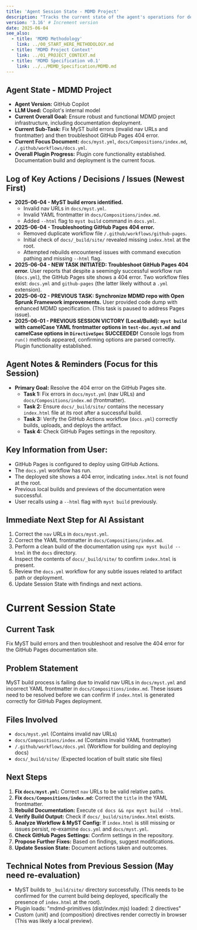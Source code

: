 ```yaml
---
title: 'Agent Session State - MDMD Project'
description: "Tracks the current state of the agent's operations for developing the MDMD MyST plugin and specifications."
version: '3.16' # Increment version
date: 2025-06-04
see_also:
  - title: 'MDMD Methodology'
    link: ../00_START_HERE_METHODOLOGY.md
  - title: 'MDMD Project Context'
    link: ../01_PROJECT_CONTEXT.md
  - title: 'MDMD Specification v0.1'
    link: ../../MDMD_Specification/MDMD.md
---
```


## Agent State - MDMD Project

- **Agent Version:** GitHub Copilot
- **LLM Used:** Copilot's internal model
- **Current Overall Goal:** Ensure robust and functional MDMD project infrastructure, including documentation deployment.
- **Current Sub-Task:** Fix MyST build errors (invalid nav URLs and frontmatter) and then troubleshoot GitHub Pages 404 error.
- **Current Focus Document:** `docs/myst.yml`, `docs/Compositions/index.md`, `/.github/workflows/docs.yml`.
- **Overall Plugin Progress:** Plugin core functionality established. Documentation build and deployment is the current focus.

## Log of Key Actions / Decisions / Issues (Newest First)

- **2025-06-04 - MyST build errors identified.**
  - Invalid nav URLs in `docs/myst.yml`.
  - Invalid YAML frontmatter in `docs/Compositions/index.md`.
  - Added `--html` flag to `myst build` command in `docs.yml`.
- **2025-06-04 - Troubleshooting GitHub Pages 404 error.**
  - Removed duplicate workflow file `/.github/workflows/github-pages`.
  - Initial check of `docs/_build/site/` revealed missing `index.html` at the root.
  - Attempted rebuilds encountered issues with command execution pathing and missing `--html` flag.
- **2025-06-04 - NEW TASK INITIATED: Troubleshoot GitHub Pages 404 error.** User reports that despite a seemingly successful workflow run (`docs.yml`), the GitHub Pages site shows a 404 error. Two workflow files exist: `docs.yml` and `github-pages` (the latter likely without a `.yml` extension).
- **2025-06-02 - PREVIOUS TASK: Synchronize MDMD repo with Open Sprunk Framework improvements.** User provided code dump with enhanced MDMD specification. (This task is paused to address Pages issue).
- **2025-06-01 - PREVIOUS SESSION VICTORY (Local/Build): `myst build` with camelCase YAML frontmatter options in `test-doc.myst.md` and camelCase options in `DirectiveSpec` SUCCEEDED!** Console logs from `run()` methods appeared, confirming options are parsed correctly. Plugin functionality established.

## Agent Notes & Reminders (Focus for this Session)

- **Primary Goal:** Resolve the 404 error on the GitHub Pages site.
  - **Task 1:** Fix errors in `docs/myst.yml` (nav URLs) and `docs/Compositions/index.md` (frontmatter).
  - **Task 2:** Ensure `docs/_build/site/` contains the necessary `index.html` file at its root after a successful build.
  - **Task 3:** Verify the GitHub Actions workflow (`docs.yml`) correctly builds, uploads, and deploys the artifact.
  - **Task 4:** Check GitHub Pages settings in the repository.

## Key Information from User:
- GitHub Pages is configured to deploy using GitHub Actions.
- The `docs.yml` workflow has run.
- The deployed site shows a 404 error, indicating `index.html` is not found at the root.
- Previous local builds and previews of the documentation were successful.
- User recalls using a `--html` flag with `myst build` previously.

## Immediate Next Step for AI Assistant
1.  Correct the `nav` URLs in `docs/myst.yml`.
2.  Correct the YAML frontmatter in `docs/Compositions/index.md`.
3.  Perform a clean build of the documentation using `npx myst build --html` in the `docs` directory.
4.  Inspect the contents of `docs/_build/site/` to confirm `index.html` is present.
5.  Review the `docs.yml` workflow for any subtle issues related to artifact path or deployment.
6.  Update Session State with findings and next actions.

# Current Session State

## Current Task
Fix MyST build errors and then troubleshoot and resolve the 404 error for the GitHub Pages documentation site.

## Problem Statement
MyST build process is failing due to invalid nav URLs in `docs/myst.yml` and incorrect YAML frontmatter in `docs/Compositions/index.md`. These issues need to be resolved before we can confirm if `index.html` is generated correctly for GitHub Pages deployment.

## Files Involved
- `docs/myst.yml` (Contains invalid nav URLs)
- `docs/Compositions/index.md` (Contains invalid YAML frontmatter)
- `/.github/workflows/docs.yml` (Workflow for building and deploying docs)
- `docs/_build/site/` (Expected location of built static site files)

## Next Steps
1.  **Fix `docs/myst.yml`:** Correct `nav` URLs to be valid relative paths.
2.  **Fix `docs/Compositions/index.md`:** Correct the `title` in the YAML frontmatter.
3.  **Rebuild Documentation:** Execute `cd docs && npx myst build --html`.
4.  **Verify Build Output:** Check if `docs/_build/site/index.html` exists.
5.  **Analyze Workflow & MyST Config:** If `index.html` is still missing or issues persist, re-examine `docs.yml` and `docs/myst.yml`.
6.  **Check GitHub Pages Settings:** Confirm settings in the repository.
7.  **Propose Further Fixes:** Based on findings, suggest modifications.
8.  **Update Session State:** Document actions taken and outcomes.

## Technical Notes from Previous Session (May need re-evaluation)
- MyST builds to `_build/site/` directory successfully. (This needs to be confirmed for the current build being deployed, specifically the presence of `index.html` at the root).
- Plugin loads: "mdmd-primitives (dist/index.mjs) loaded: 2 directives"
- Custom {unit} and {composition} directives render correctly in browser (This was likely a local preview).
